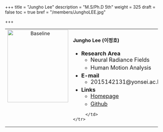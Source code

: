 +++
title = "Jungho Lee"
description = "M.S/Ph.D 5th"
weight = 325
draft = false
toc = true
bref = "/members/JunghoLEE.jpg"

+++

<table>
    <tr>
       <td width="280" align="center" valign="top">
          <img alt="Baseline" width="200px" height="240" src="/members/JunghoLEE.jpg">
       </td>
       <td>
            <h4>Jungho Lee (이정호)</h4>
            <ul class="member_info">
                <li style="font-size: 18px"><b>Research Area</b>
                    <ul class="interest">
                        <li style="margin-bottom: 5px">Neural Radiance Fields</li>
                        <li style="margin-bottom: 5px">Human Motion Analysis</li>
                    </ul>
                </li>
                <li style="font-size: 18px"><b>E-mail</b>
                    <ul>
                        <li style="margin-bottom: 5px">2015142131@yonsei.ac.kr</li>
                    </ul>
                </li>
                <li style="font-size: 18px"><b>Links</b>
                    <ul class="interest">
                        <li style="margin-bottom: 5px"><a href="jho-yonsei.github.io">Homepage</a></li>
                        <li style="margin-bottom: 5px"><a href="https://github.com/Jho-Yonsei">Github</a></li>
                    </ul>
                </li>
            </ul>


         </td>
    </tr>
</table>